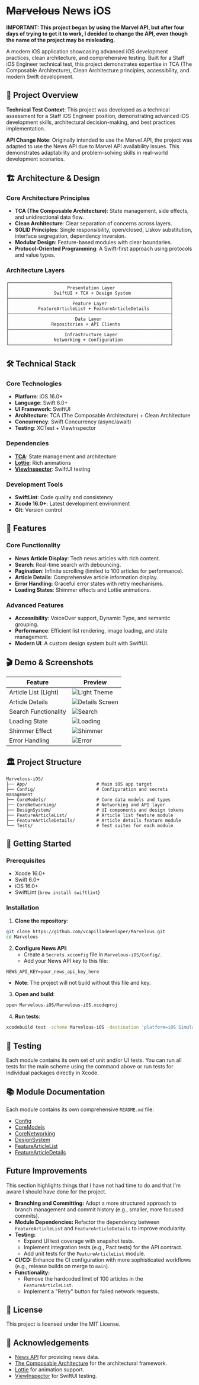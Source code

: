 # ~~Marvelous~~ News iOS

**IMPORTANT: This project began by using the Marvel API, but after four days of trying to get it to work, I decided to change the API, even though the name of the project may be misleading.**

A modern iOS application showcasing advanced iOS development practices, clean architecture, and comprehensive testing. Built for a Staff iOS Engineer technical test, this project demonstrates expertise in TCA (The Composable Architecture), Clean Architecture principles, accessibility, and modern Swift development.

## 🎯 Project Overview

**Technical Test Context**: This project was developed as a technical assessment for a Staff iOS Engineer position, demonstrating advanced iOS development skills, architectural decision-making, and best practices implementation.

**API Change Note**: Originally intended to use the Marvel API, the project was adapted to use the News API due to Marvel API availability issues. This demonstrates adaptability and problem-solving skills in real-world development scenarios.

## 🏗 Architecture & Design

### Core Architecture Principles
- **TCA (The Composable Architecture)**: State management, side effects, and unidirectional data flow.
- **Clean Architecture**: Clear separation of concerns across layers.
- **SOLID Principles**: Single responsibility, open/closed, Liskov substitution, interface segregation, dependency inversion.
- **Modular Design**: Feature-based modules with clear boundaries.
- **Protocol-Oriented Programming**: A Swift-first approach using protocols and value types.

### Architecture Layers
```
┌─────────────────────────────────────────────────────────────┐
│                      Presentation Layer                     │
│                 SwiftUI + TCA + Design System               │
├─────────────────────────────────────────────────────────────┤
│                        Feature Layer                        │
│           FeatureArticleList + FeatureArticleDetails        │
├─────────────────────────────────────────────────────────────┤
│                         Data Layer                          │
│                Repositories + API Clients                   │
├─────────────────────────────────────────────────────────────┤
│                     Infrastructure Layer                    │
│                 Networking + Configuration                  │
└─────────────────────────────────────────────────────────────┘
```

## 🛠 Technical Stack

### Core Technologies
- **Platform**: iOS 16.0+
- **Language**: Swift 6.0+
- **UI Framework**: SwiftUI
- **Architecture**: TCA (The Composable Architecture) + Clean Architecture
- **Concurrency**: Swift Concurrency (async/await)
- **Testing**: XCTest + ViewInspector

### Dependencies
- **[TCA](https://github.com/pointfreeco/swift-composable-architecture)**: State management and architecture
- **[Lottie](https://github.com/airbnb/lottie-ios)**: Rich animations
- **[ViewInspector](https://github.com/nalexn/ViewInspector)**: SwiftUI testing

### Development Tools
- **SwiftLint**: Code quality and consistency
- **Xcode 16.0+**: Latest development environment
- **Git**: Version control

## 📱 Features

### Core Functionality
- **News Article Display**: Tech news articles with rich content.
- **Search**: Real-time search with debouncing.
- **Pagination**: Infinite scrolling (limited to 100 articles for performance).
- **Article Details**: Comprehensive article information display.
- **Error Handling**: Graceful error states with retry mechanisms.
- **Loading States**: Shimmer effects and Lottie animations.

### Advanced Features
- **Accessibility**: VoiceOver support, Dynamic Type, and semantic grouping.
- **Performance**: Efficient list rendering, image loading, and state management.
- **Modern UI**: A custom design system built with SwiftUI.

## 🎬 Demo & Screenshots

| Feature                | Preview                                      |
|------------------------|----------------------------------------------|
| Article List (Light)   | ![Light Theme](DocResources/LightTheme.gif)  |
| Article Details        | ![Details Screen](DocResources/DetailsScreen.gif) |
| Search Functionality   | ![Search](DocResources/Search.gif)           |
| Loading State          | ![Loading](DocResources/LoadingVideo.gif)    |
| Shimmer Effect         | ![Shimmer](DocResources/Shimmer.gif)         |
| Error Handling         | ![Error](DocResources/Error.PNG)             |

## 🏛 Project Structure

```
Marvelous-iOS/
├── App/                          # Main iOS app target
├── Config/                       # Configuration and secrets management
├── CoreModels/                   # Core data models and types
├── CoreNetworking/               # Networking and API layer
├── DesignSystem/                 # UI components and design tokens
├── FeatureArticleList/           # Article list feature module
├── FeatureArticleDetails/        # Article details feature module
└── Tests/                        # Test suites for each module
```

## 🚀 Getting Started

### Prerequisites
- Xcode 16.0+
- Swift 6.0+
- iOS 16.0+
- SwiftLint (`brew install swiftlint`)

### Installation

1. **Clone the repository**:
```bash
git clone https://github.com/vcapilladeveloper/Marvelous.git
cd Marvelous
```

2. **Configure News API**:
   - Create a `Secrets.xcconfig` file in `Marvelous-iOS/Config/`.
   - Add your News API key to this file:
```
NEWS_API_KEY=your_news_api_key_here
```
   - **Note**: The project will not build without this file and key.

3. **Open and build**:
```bash
open Marvelous-iOS/Marvelous-iOS.xcodeproj
```

4. **Run tests**:
```bash
xcodebuild test -scheme Marvelous-iOS -destination 'platform=iOS Simulator,name=iPhone 15'
```

## 🧪 Testing

Each module contains its own set of unit and/or UI tests. You can run all tests for the main scheme using the command above or run tests for individual packages directly in Xcode.

## 📚 Module Documentation

Each module contains its own comprehensive `README.md` file:
- [Config](Marvelous-iOS/Config/README.md)
- [CoreModels](Marvelous-iOS/CoreModels/README.md)
- [CoreNetworking](Marvelous-iOS/CoreNetworking/README.md)
- [DesignSystem](Marvelous-iOS/DesignSystem/README.md)
- [FeatureArticleList](Marvelous-iOS/FeatureArticleList/README.md)
- [FeatureArticleDetails](Marvelous-iOS/FeatureArticleDetails/README.md)

## Future Improvements

This section highlights things that I have not had time to do and that I'm aware I should have done for the project.

* **Branching and Committing:** Adopt a more structured approach to branch management and commit history (e.g., smaller, more focused commits).
* **Module Dependencies:** Refactor the dependency between `FeatureArticleList` and `FeatureArticleDetails` to improve modularity.
* **Testing:**
    *   Expand UI test coverage with snapshot tests.
    *   Implement integration tests (e.g., Pact tests) for the API contract.
    *   Add unit tests for the `FeatureArticleList` module.
* **CI/CD:** Enhance the CI configuration with more sophisticated workflows (e.g., release builds on merge to `main`).
* **Functionality:**
    *   Remove the hardcoded limit of 100 articles in the `FeatureArticleList`.
    *   Implement a "Retry" button for failed network requests.

## 📄 License

This project is licensed under the MIT License.

## 🙏 Acknowledgements

- [News API](https://newsapi.org/) for providing news data.
- [The Composable Architecture](https://github.com/pointfreeco/swift-composable-architecture) for the architectural framework.
- [Lottie](https://github.com/airbnb/lottie-ios) for animation support.
- [ViewInspector](https://github.com/nalexn/ViewInspector) for SwiftUI testing.